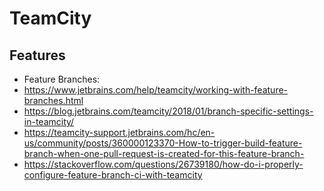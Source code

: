 # TeamCity

## Features
- Feature Branches:
- https://www.jetbrains.com/help/teamcity/working-with-feature-branches.html
- https://blog.jetbrains.com/teamcity/2018/01/branch-specific-settings-in-teamcity/
- https://teamcity-support.jetbrains.com/hc/en-us/community/posts/360000123370-How-to-trigger-build-feature-branch-when-one-pull-request-is-created-for-this-feature-branch-
- https://stackoverflow.com/questions/26739180/how-do-i-properly-configure-feature-branch-ci-with-teamcity
